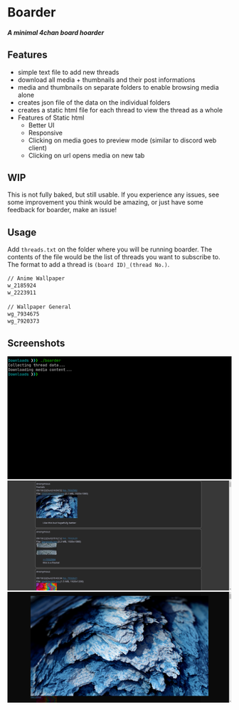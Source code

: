 # Boarder
##### A minimal 4chan board hoarder

## Features
- simple text file to add new threads
- download all media + thumbnails and their post informations
- media and thumbnails on separate folders to enable browsing media alone
- creates json file of the data on the individual folders
- creates a static html file for each thread to view the thread as a whole
- Features of Static html
    - Better UI
    - Responsive
    - Clicking on media goes to preview mode (similar to discord web client)
    - Clicking on url opens media on new tab

## WIP
This is not fully baked, but still usable. If you experience any issues, 
see some improvement you think would be amazing, or just have some feedback 
for boarder, make an issue!

## Usage
Add `threads.txt` on the folder where you will be running boarder. The 
contents of the file would be the list of threads you want to subscribe to.
The format to add a thread is `(board ID)_(thread No.)`.
```
// Anime Wallpaper
w_2185924
w_2223911

// Wallpaper General
wg_7934675
wg_7920373
```

## Screenshots
![Terminal](./screenshots/terminal.png "Terminal")
![Normal Mode](./screenshots/normal_mode.png "Normal Mode")
![Preview Mode](./screenshots/preview_mode.png "Preview Mode")
